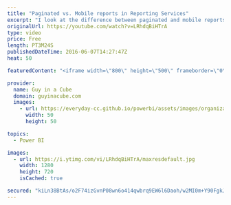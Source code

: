 ```yaml
---
title: "Paginated vs. Mobile reports in Reporting Services"
excerpt: "I look at the difference between paginated and mobile reports within Reporting Services 2016. Mobile reports are new with SQL Server Reporting Services 2016 and you may be confused as to what they are as compared to paginated reports.  LET'S CONNECT!  Guy in a Cube -- http://twitter.com/guyinacube --"
originalUrl: https://youtube.com/watch?v=LRhdqBiHTrA
type: video
price: Free
length: PT3M24S
publishedDateTime: 2016-06-07T14:27:47Z
heat: 50

featuredContent: "<iframe width=\"800\" height=\"500\" frameborder=\"0\" src=\"https://www.youtube.com/embed/LRhdqBiHTrA\" allow=\"accelerometer; autoplay; encrypted-media; gyroscope; picture-in-picture\" allowfullscreen></iframe>"

provider:
  name: Guy in a Cube
  domain: guyinacube.com
  images:
    - url: https://everyday-cc.github.io/powerbi/assets/images/organizations/guyinacube.com-50x50.jpg
      width: 50
      height: 50

topics:
  - Power BI

images:
  - url: https://i.ytimg.com/vi/LRhdqBiHTrA/maxresdefault.jpg
    width: 1280
    height: 720
    isCached: true

secured: "kiLn38BtAs/o2F74izGvnP08wn6o414qwbrq9EW6l6Daoh/w2MI0m+Y90FgkJyucerYz6KGVS9nLkG3l3gfFn+AF7slEp5LkuSyOPp4MRvENZZfffqNRC8FZEpZDv6yveTJcVn9Mt/GlRVqZJvPx3O6EbusOGYNCXC32y5Zc2r58GScaP4ZW2nrvOf6G5b/iM55t5gAUmdmpAu6g3nOMTlLkByv+zoPvvwIC9YNI+0XmTC7n2poWZZLZkuy4MX+/Fgy53D8IFERF8sYxDL6IfS+GbX0Y/R/NFtwJJK80mj+Xzra1GVbHbSEbPn6C19/txpmIQULeK+6oKVt727l5MnAZIrAe2QLIoHDT9DnL9S6GPnM4ko66/YzOkYp4K+cJcV6RclcfdobFbXwXMhf29cINnpFzmIrHEygwgNiPyR0=;fWXcCPr54mc8enbM3oPsuA=="
---
```


